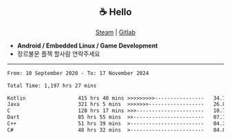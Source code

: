 <h2 align="center"> ☕ Hello </h2>

<p align="center">
  <a href="https://steamcommunity.com/id/Niforances/">Steam</a> |
  <a href="https://gitlab.com/niforances">Gitlab</a>
</p>

 - **Android / Embedded Linux / Game Development**
 - 장르불문 플젝 할사람 연락주세요

------

<!--START_SECTION:waka-->

```txt
From: 10 September 2020 - To: 17 November 2024

Total Time: 1,197 hrs 27 mins

Kotlin                 415 hrs 40 mins >>>>>>>>>----------------   34.71 %
Java                   321 hrs 5 mins  >>>>>>>------------------   26.81 %
C                      128 hrs 17 mins >>>----------------------   10.71 %
Dart                   85 hrs 55 mins  >>-----------------------   07.18 %
C++                    51 hrs 39 mins  >------------------------   04.31 %
C#                     48 hrs 32 mins  >------------------------   04.05 %
```

<!--END_SECTION:waka-->

